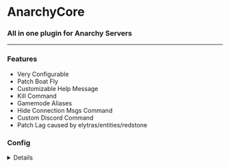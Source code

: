 # AnarchyCore
### All in one plugin for Anarchy Servers
___

### Features

* Very Configurable
* Patch Boat Fly
* Customizable Help Message
* Kill Command  
* Gamemode Aliases
* Hide Connection Msgs Command
* Custom Discord Command
* Patch Lag caused by elytras/entities/redstone

### Config
<details>

```yml
prefix: "&8[&2&lAnarchy&4&lCore&r&8]&r "
# Commands
gamemode-aliases-cmd: true
toggle-connection-msgs-cmd: true
help-command: true
discord-command: true
kill-command: true
# Exploits
patch-boatfly: false
disable-redstone-tps: 15
delete-entities-tps: 5
disable-elytra-tps: 13
# Features
random-motd: true
in-game-motd: true
# Messages
messages:
  connection-cmd-on: "&aConnection messages are now SHOWN"
  connection-cmd-off: "&cConnection messages are now HIDDEN"
  join-message: "&7%player% joined the game"
  quit-message: "&7%player% has left the game"
  discord-message: "&cOfficial Discord: &2https://discord.gg/JEuhBr3GWg"
  command-disabled: "&cCommand Disabled"
  in-game-motd: "&4Welcome to hell, cunt"
  help-message:
    - "&6-----------------------------------------------------"
    - "&3/w <player> - Send pm to player"
    - "&3/r - Reply to last pm"
    - "&3/ignore <player> - Ignore someones messages"
    - "&3/ignorelist - See ignore list"
    - "&3/togglechat - Toggle chat messages entirely"
    - "&3/togglewhispering - Toggle whether you receive pms"
    - "&3/toggledeathmsg - Toggle death messages"
    - "&3/namecolour <colour> - Change Namecolour"
    - "&3/namecolourcheck - See remaining namecolor time"
    - "&3/vote - Vote for the server 8hrs of namecolour each link"
    - "&3/discord - Official Link"
    - "&3/tcm - Toggle connection messages."
    - "&3/kill - Kill yourself."
    - "&6-----------------------------------------------------"

```
</details>
